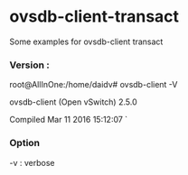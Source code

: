# ovsdb-client-transact

Some examples for ovsdb-client transact

<h3>Version : </h3>

root@AllInOne:/home/daidv# ovsdb-client -V

ovsdb-client (Open vSwitch) 2.5.0

Compiled Mar 11 2016 15:12:07
`


<h3> Option </h3>

-v : verbose
